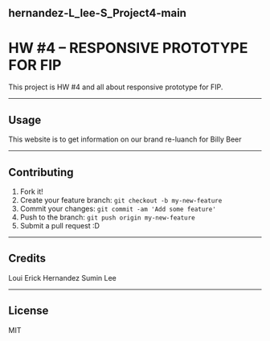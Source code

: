 ## hernandez-L_lee-S_Project4-main

# HW #4 – RESPONSIVE PROTOTYPE FOR FIP

This project is HW #4 and all about responsive prototype for FIP.

___
## Usage

This website is to get information on our brand re-luanch for Billy Beer
___

## Contributing

1. Fork it!
2. Create your feature branch: `git checkout -b my-new-feature`
3. Commit your changes: `git commit -am 'Add some feature'`
4. Push to the branch: `git push origin my-new-feature`
5. Submit a pull request :D

___
## Credits

 Loui Erick Hernandez
 Sumin Lee

___
## License

MIT